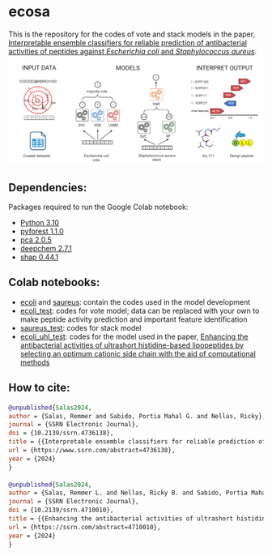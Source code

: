 # ecosa

This is the repository for the codes of vote and stack models in the paper, [Interpretable ensemble classifiers for reliable prediction of antibacterial activities of peptides against *Escherichia coli* and *Staphylococcus aureus*](https://ssrn.com/abstract=4736138).

![Graphical abstract](paper1_gabstract.jpeg)

## Dependencies: 

Packages required to run the Google Colab notebook:
- [Python 3.10](https://www.python.org/downloads/release/python-3100/)
- [pyforest 1.1.0](https://pypi.org/project/pyforest/)
- [pca 2.0.5](https://github.com/erdogant/pca/tree/master)
- [deepchem 2.7.1](https://github.com/deepchem/deepchem)
- [shap 0.44.1](https://github.com/shap/shap/tree/master) 

## Colab notebooks:

- [ecoli](https://github.com/mersalas/ecosa/blob/main/ecoli.ipynb) and [saureus](https://github.com/mersalas/ecosa/blob/main/saureus.ipynb): contain the codes used in the model development 
- [ecoli_test](https://github.com/mersalas/ecosa/blob/main/ecoli_test.ipynb): codes for vote model; data can be replaced with your own to make peptide activity prediction and important feature identification
- [saureus_test](https://github.com/mersalas/ecosa/blob/main/saureus_test.ipynb): codes for stack model
- [ecoli_uhl_test](https://github.com/mersalas/ecosa/blob/main/ecoli_uhl_test.ipynb): codes for the model used in the paper, [Enhancing the antibacterial activities of ultrashort histidine-based lipopeptides by selecting an optimum cationic side chain with the aid of computational methods](https://ssrn.com/abstract=4710010)

## How to cite:
```bibtex
@unpublished{Salas2024,
author = {Salas, Remmer and Sabido, Portia Mahal G. and Nellas, Ricky},
journal = {SSRN Electronic Journal},
doi = {10.2139/ssrn.4736138},
title = {{Interpretable ensemble classifiers for reliable prediction of antibacterial activities of peptides against Escherichia coli and Staphylococcus aureus}},
url = {https://www.ssrn.com/abstract=4736138},
year = {2024}
}

@unpublished{Salas2024,
author = {Salas, Remmer L. and Nellas, Ricky B. and Sabido, Portia Mahal G.},
journal = {SSRN Electronic Journal},
doi = {10.2139/ssrn.4710010},
title = {{Enhancing the antibacterial activities of ultrashort histidine-based lipopeptides by selecting an optimum cationic side chain with the aid of computational methods}},
url = {https://ssrn.com/abstract=4710010},
year = {2024}
}

